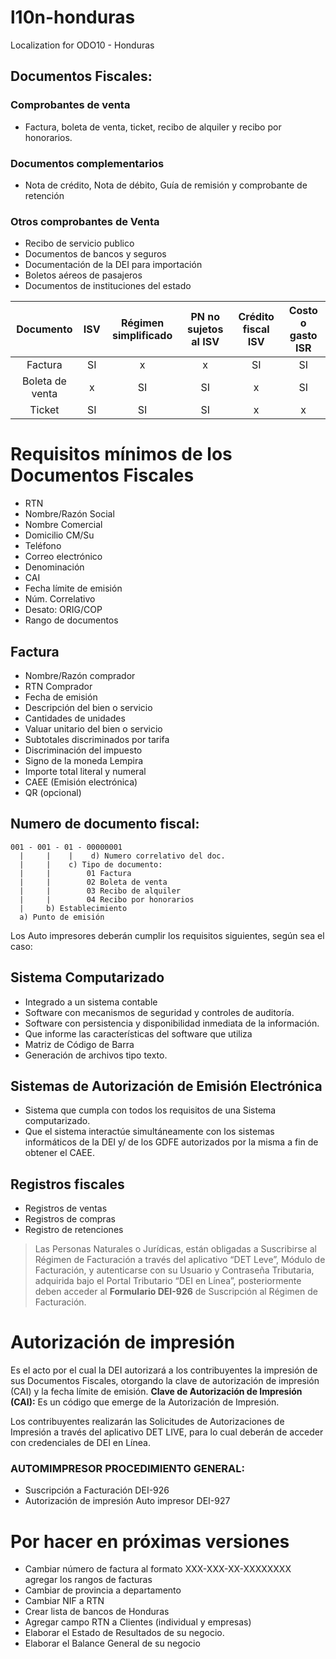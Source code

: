 # l10n-honduras
Localization for ODO10 - Honduras

## Documentos Fiscales:
### Comprobantes de venta
* Factura, boleta de venta, ticket, recibo de alquiler y recibo por honorarios.

### Documentos complementarios
* Nota de crédito, Nota de débito, Guía de remisión y comprobante de retención

### Otros comprobantes de Venta
* Recibo de servicio publico
* Documentos de bancos y seguros
* Documentación de la DEI para importación
* Boletos aéreos de pasajeros
* Documentos de instituciones del estado

| Documento| ISV | Régimen simplificado|PN no sujetos al ISV | Crédito fiscal ISV | Costo o gasto ISR|
|:--------:|:----:|:---:|:---:|:---:|:---:|
|Factura|SI|x|x|SI|SI|
|Boleta de venta|x|SI|SI|x|SI| 
|Ticket|SI|SI|SI|x|x|

# Requisitos mínimos de los Documentos Fiscales
* RTN
* Nombre/Razón Social
* Nombre Comercial
* Domicilio CM/Su
* Teléfono
* Correo electrónico
* Denominación
* CAI
* Fecha límite de emisión
* Núm. Correlativo
* Desato: ORIG/COP
* Rango de documentos

## Factura
* Nombre/Razón comprador
* RTN Comprador
* Fecha de emisión
* Descripción del bien o servicio
* Cantidades de unidades
* Valuar unitario del bien o servicio
* Subtotales discriminados por tarifa
* Discriminación del impuesto
* Signo de la moneda Lempira
* Importe total literal y numeral
* CAEE (Emisión electrónica)
* QR (opcional)

## Numero de documento fiscal:
```
001 - 001 - 01 - 00000001
  |     |    |    d) Numero correlativo del doc.
  |     |    c) Tipo de documento: 
  |     |        01 Factura
  |     |        02 Boleta de venta
  |     |        03 Recibo de alquiler
  |     |        04 Recibo por honorarios
  |     b) Establecimiento
  a) Punto de emisión
 ```
 Los Auto impresores deberán cumplir los requisitos 
 siguientes, según sea el caso:
 

## Sistema Computarizado
* Integrado a un sistema contable
* Software con mecanismos de seguridad y controles de auditoría.
* Software con persistencia y disponibilidad inmediata de la información.
* Que informe las características del software que utiliza 
* Matriz de Código de Barra
* Generación de archivos tipo texto.

## Sistemas de Autorización de Emisión Electrónica
* Sistema que cumpla con todos los requisitos de una Sistema computarizado.
* Que el sistema interactúe simultáneamente con los sistemas informáticos de la DEI y/ de los GDFE autorizados por la misma a fin de obtener el CAEE.

## Registros fiscales
* Registros de ventas
* Registros de compras
* Registro de retenciones

> Las Personas Naturales o Jurídicas, están obligadas a Suscribirse al Régimen de Facturación a través del aplicativo “DET Leve”, Módulo de Facturación, y autenticarse con su Usuario y Contraseña Tributaria, adquirida bajo el Portal Tributario “DEI en Línea”, posteriormente deben acceder al **Formulario DEI-926** de Suscripción al Régimen de Facturación.

# Autorización de impresión
Es el acto por el cual la DEI autorizará a los contribuyentes la impresión de sus Documentos Fiscales, otorgando la clave de autorización de impresión (CAI) y la fecha límite de emisión.
**Clave de Autorización de Impresión (CAI):** Es un código que emerge de la Autorización de Impresión.

Los contribuyentes realizarán las Solicitudes de Autorizaciones de Impresión a través del aplicativo DET LIVE, para lo cual deberán de acceder con credenciales de DEI en Línea.

### AUTOMIMPRESOR PROCEDIMIENTO GENERAL:
* Suscripción a Facturación DEI-926
* Autorización de impresión Auto impresor DEI-927


# Por hacer en próximas versiones
* Cambiar número de factura al formato XXX-XXX-XX-XXXXXXXX
  agregar los rangos de facturas
* Cambiar de provincia a departamento
* Cambiar NIF a RTN
* Crear lista de bancos de Honduras
* Agregar campo RTN a Clientes (individual y empresas)
* Elaborar el Estado de Resultados de su
negocio.
* Elaborar el Balance General de su negocio

